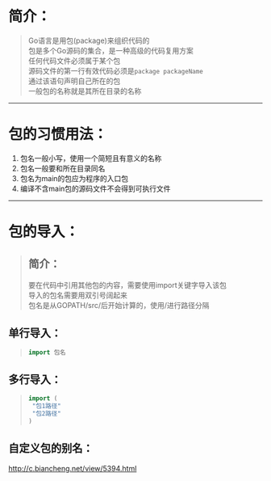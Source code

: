 # 简介：
> Go语言是用包(package)来组织代码的  
> 包是多个Go源码的集合，是一种高级的代码复用方案  
> 任何代码文件必须属于某个包  
> 源码文件的第一行有效代码必须是`package packageName`  
> 通过该语句声明自己所在的包  
> 一般包的名称就是其所在目录的名称  
---

# 包的习惯用法：
1. 包名一般小写，使用一个简短且有意义的名称  
2. 包名一般要和所在目录同名  
3. 包名为main的包应为程序的入口包  
4. 编译不含main包的源码文件不会得到可执行文件  
---

# 包的导入：
> ## 简介：
> 要在代码中引用其他包的内容，需要使用import关键字导入该包  
> 导入的包名需要用双引号阔起来  
> 包名是从GOPATH/src/后开始计算的，使用/进行路径分隔  
## 单行导入：
> ```go
> import 包名
> ```
## 多行导入：
> ```go
> import (
>  "包1路径"
>  "包2路径"
> )
> ```
## 自定义包的别名：
http://c.biancheng.net/view/5394.html